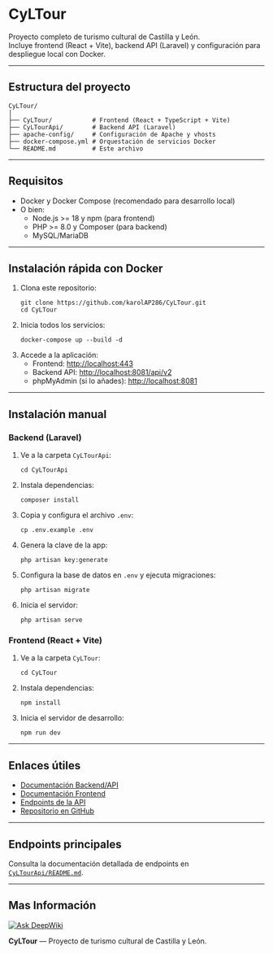 # CyLTour

Proyecto completo de turismo cultural de Castilla y León.  
Incluye frontend (React + Vite), backend API (Laravel) y configuración para despliegue local con Docker.

---

## Estructura del proyecto

```
CyLTour/
│
├── CyLTour/           # Frontend (React + TypeScript + Vite)
├── CyLTourApi/        # Backend API (Laravel)
├── apache-config/     # Configuración de Apache y vhosts
├── docker-compose.yml # Orquestación de servicios Docker
└── README.md          # Este archivo
```

---

## Requisitos

- Docker y Docker Compose (recomendado para desarrollo local)
- O bien:
  - Node.js >= 18 y npm (para frontend)
  - PHP >= 8.0 y Composer (para backend)
  - MySQL/MariaDB

---

## Instalación rápida con Docker

1. Clona este repositorio:
    ```
    git clone https://github.com/karolAP286/CyLTour.git
    cd CyLTour
    ```
2. Inicia todos los servicios:
    ```
    docker-compose up --build -d
    ```
3. Accede a la aplicación:
    - Frontend: [http://localhost:443](http://localhost:443)
    - Backend API: [http://localhost:8081/api/v2](http://localhost:8081/api/v2)
    - phpMyAdmin (si lo añades): [http://localhost:8081](http://localhost:8081)

---

## Instalación manual

### Backend (Laravel)

1. Ve a la carpeta `CyLTourApi`:
    ```
    cd CyLTourApi
    ```
2. Instala dependencias:
    ```
    composer install
    ```
3. Copia y configura el archivo `.env`:
    ```
    cp .env.example .env
    ```
4. Genera la clave de la app:
    ```
    php artisan key:generate
    ```
5. Configura la base de datos en `.env` y ejecuta migraciones:
    ```
    php artisan migrate
    ```
6. Inicia el servidor:
    ```
    php artisan serve
    ```

### Frontend (React + Vite)

1. Ve a la carpeta `CyLTour`:
    ```
    cd CyLTour
    ```
2. Instala dependencias:
    ```
    npm install
    ```
3. Inicia el servidor de desarrollo:
    ```
    npm run dev
    ```

---

## Enlaces útiles

- [Documentación Backend/API](./CyLTourApi/README.md)
- [Documentación Frontend](./CyLTour/README.md)
- [Endpoints de la API](./CyLTourApi/README.md#endpoints-de-usuario)
- [Repositorio en GitHub](https://github.com/karolAP286/CyLTour)

---

## Endpoints principales

Consulta la documentación detallada de endpoints en [`CyLTourApi/README.md`](./CyLTourApi/README.md).

---
## Mas Información

[![Ask DeepWiki](https://deepwiki.com/badge.svg)](https://deepwiki.com/karolAP286/CyLTour)


**CyLTour** — Proyecto de turismo cultural de Castilla y León.

